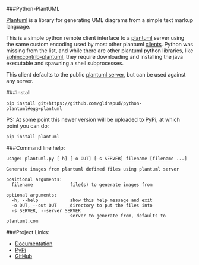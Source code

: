 ###Python-PlantUML

[Plantuml](http://plantuml.sourceforge.net/index.html) is a library for
generating UML diagrams from a simple text markup language.

This is a simple python remote client interface to a
[plantuml](http://plantuml.sourceforge.net/index.html) server using the
same custom encoding used by most other plantuml
[clients](http://plantuml.sourceforge.net/running.html). Python was
missing from the list, and while there are other plantuml python
libraries, like
[sphinxcontrib-plantuml](https://pypi.python.org/pypi/sphinxcontrib-plantuml),
they require downloading and installing the java executable and spawning
a shell subprocesses.

This client defaults to the public [plantuml server](http://www.plantuml.com/plantuml/),
but can be used against any server.

###Install

    pip install git+https://github.com/gldnspud/python-plantuml#egg=plantuml

PS: At some point this newer version will be uploaded to PyPi, at which point you can do:

    pip install plantuml

###Command line help:

    usage: plantuml.py [-h] [-o OUT] [-s SERVER] filename [filename ...]
    
    Generate images from plantuml defined files using plantuml server
    
    positional arguments:
      filename              file(s) to generate images from
    
    optional arguments:
      -h, --help            show this help message and exit
      -o OUT, --out OUT     directory to put the files into
      -s SERVER, --server SERVER
                            server to generate from, defaults to plantuml.com

###Project Links:

-   [Documentation](http://pythonhosted.org/plantuml/)
-   [PyPi](https://pypi.python.org/pypi/plantuml)
-   [GitHub](https://github.com/dougn/python-plantuml/)
